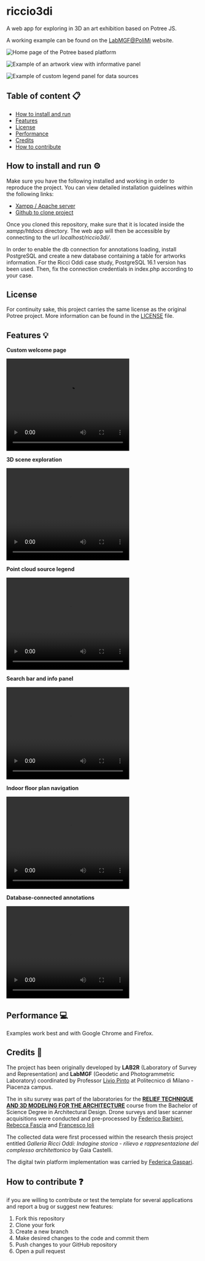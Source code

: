# riccio3di
A web app for exploring in 3D an art exhibition based on Potree JS.

A working example can be found on the [LabMGF@PoliMi](https://labmgf.dica.polimi.it/pujob/riccio3di/) website.

![Home page of the Potree based platform](./screenshots/riccio3di-welcomepanel.png "Homepage of the Potree based platform of the Ricci Oddi Gallery in Piacenza (Italy)")

![Example of an artwork view with informative panel](./screenshots/riccio3di-artworkpanel.png "Example of an artwork view with informative panel in the indoor pointcloud")

![Example of custom legend panel for data sources](./screenshots/riccio3di-legendpanel.png "Example of custom legend panel for data sources")

## **Table of content** 📋

- [How to install and run](#how-to-install-and-run-⚙)
- [Features](#features-💡)
- [License](#license)
- [Performance](#performance-💻)
- [Credits](#credits-👥)
- [How to contribute](#how-to-contribute-❓)

## **How to install and run** ⚙

Make sure you have the following installed and working in order to reproduce the project. You can view detailed installation guidelines within the following links:
* [Xampp / Apache server](https://www.apachefriends.org/index.html)
* [Github to clone project](https://git-scm.com/downloads)

Once you cloned this repository, make sure that it is located inside the *xampp/htdocs* directory. The web app will then be accessible by connecting to the url *localhost/riccio3di/*.

In order to enable the db connection for annotations loading, install PostgreSQL and create a new database containing a table for artworks information. For the Ricci Oddi case study, PostgreSQL 16.1 version has been used.
Then, fix the connection credentials in index.php according to your case.

## **License**

For continuity sake, this project carries the same license as the original Potree project. More information can be found in the [LICENSE](https://github.com/Tars4815/riccio3di/blob/main/LICENCE) file.

## **Features** 💡

**Custom welcome page**

<video width="320" height="240" controls>
  <source src="assets/video/welcome-page.mp4" type="video/mp4">
</video>

**3D scene exploration**

<video width="320" height="240" controls>
  <source src="assets/video/3d-scene-exploration.mp4" type="video/mp4">
</video>

**Point cloud source legend**

<video width="320" height="240" controls>
  <source src="assets/video/point-cloud-source-legend.mp4" type="video/mp4">
</video>

**Search bar and info panel**

<video width="320" height="240" controls>
  <source src="assets/video/search-bar-info-panel.mp4" type="video/mp4">
</video>

**Indoor floor plan navigation**

<video width="320" height="240" controls>
  <source src="assets/video/indoor-floor-plan-navigation.mp4" type="video/mp4">
</video>

**Database-connected annotations**

<video width="320" height="240" controls>
  <source src="assets/video/database-connected-annotations.mp4" type="video/mp4">
</video>

## **Performance** 💻
Examples work best and with Google Chrome and Firefox.

## **Credits** 👥

The project has been originally developed by **LAB2R** (Laboratory of Survey and Representation) and **LabMGF** (Geodetic and Photogrammetric Laboratory) coordinated by Professor [Livio Pinto](https://www.researchgate.net/profile/Livio-Pinto) at Politecnico di Milano - Piacenza campus.

The in situ survey was part of the laboratories for the [**RELIEF TECHNIQUE AND 3D MODELING FOR THE ARCHITECTURE**](https://www11.ceda.polimi.it/schedaincarico/schedaincarico/controller/scheda_pubblica/SchedaPublic.do?&evn_default=evento&c_classe=735710&polij_device_category=DESKTOP&__pj0=0&__pj1=93e89e7f2db93a52f4de53beb4e38ea2) course from the Bachelor of Science Degree in Architectural Design. Drone surveys and laser scanner acquisitions were conducted and pre-processed by [Federico Barbieri](https://www.linkedin.com/in/federico-barbieri-8006a0228/), [Rebecca Fascia](https://www.linkedin.com/in/rebecca-fascia-a82b10223/) and [Francesco Ioli](https://www.linkedin.com/in/francesco-ioli-640061160/)

The collected data were first processed within the research thesis project entitled *Galleria Ricci Oddi: Indagine storica - rilievo e rappresentazione del complesso architettonico* by Gaia Castelli.

The digital twin platform implementation was carried by [Federica Gaspari](https://www.linkedin.com/in/federicagaspari/).

## **How to contribute** ❓

if you are willing to contribute or test the template for several applications and report a bug or suggest new features:
1. Fork this repository
2. Clone your fork
3. Create a new branch
4. Make desired changes to the code and commit them
5. Push changes to your GitHub repository
6. Open a pull request



